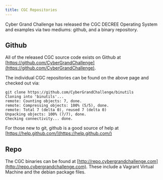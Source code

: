 ```yaml
---
title: CGC Repositories
---
```


Cyber Grand Challenge has released the CGC DECREE Operating System and examples via two mediums: github, and a binary repository.

## Github

All of the released CGC source code exists on Github at [https://github.com/CyberGrandChallenge](https://github.com/CyberGrandChallenge).

The individual CGC repositories can be found on the above page and checked out via:

    git clone https://github.com/CyberGrandChallenge/binutils
    Cloning into 'binutils'...
    remote: Counting objects: 7, done.
    remote: Compressing objects: 100% (5/5), done.
    remote: Total 7 (delta 0), reused 7 (delta 0)
    Unpacking objects: 100% (7/7), done.
    Checking connectivity... done.


For those new to git, github is a good source of help at
[https://help.github.com/](https://help.github.com/)

## Repo

The CGC binaries can be found at [http://repo.cybergrandchallenge.com](http://repo.cybergrandchallenge.com). These include a Vagrant Virtual Machine and the debian package files.
